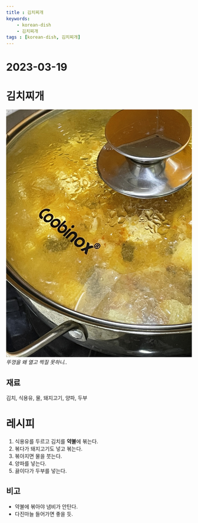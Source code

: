 ```yaml
---
title : 김치찌개
keywords: 
    - korean-dish
    - 김치찌개
tags : [korean-dish, 김치찌개]
---
```


# 2023-03-19

# 김치찌개
![](/img/2023-03-19-projects-cook-1.jpg)*뚜껑을 왜 열고 찍질 못하니..*

## 재료
김치, 식용유, 물, 돼지고기, 양파, 두부

# 레시피
1. 식용유를 두르고 김치를 **약불**에 볶는다. 
2. 볶다가 돼지고기도 넣고 볶는다.
3. 볶아지면 물을 붓는다. 
4. 양파를 넣는다. 
5. 끓이다가 두부를 넣는다.

## 비고
* 약불에 볶아야 냄비가 안탄다. 
* 다진마늘 들어가면 좋을 듯.  

